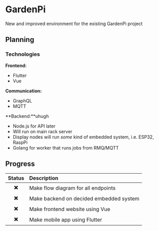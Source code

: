 # GardenPi

New and improved environment for the existing GardenPi project

## Planning
### Technologies

**Frontend:**
- Flutter 
- Vue

**Communication:**
- GraphQL
- MQTT

**Backend:**uhugh
- Node.js for API later
- Will run on main rack server
- Display nodes will run *some* kind of embedded system, i.e. ESP32, RaspPi
- Golang for worker that runs jobs from RMQ/MQTT


## Progress
| Status | Description |
|:------:|:------------|
| ✖️      | Make flow diagram for all endpoints |
| ✖️      | Make backend on decided embedded system |
| ✖️      | Make frontend website using Vue |
| ✖️      | Make mobile app using Flutter |
